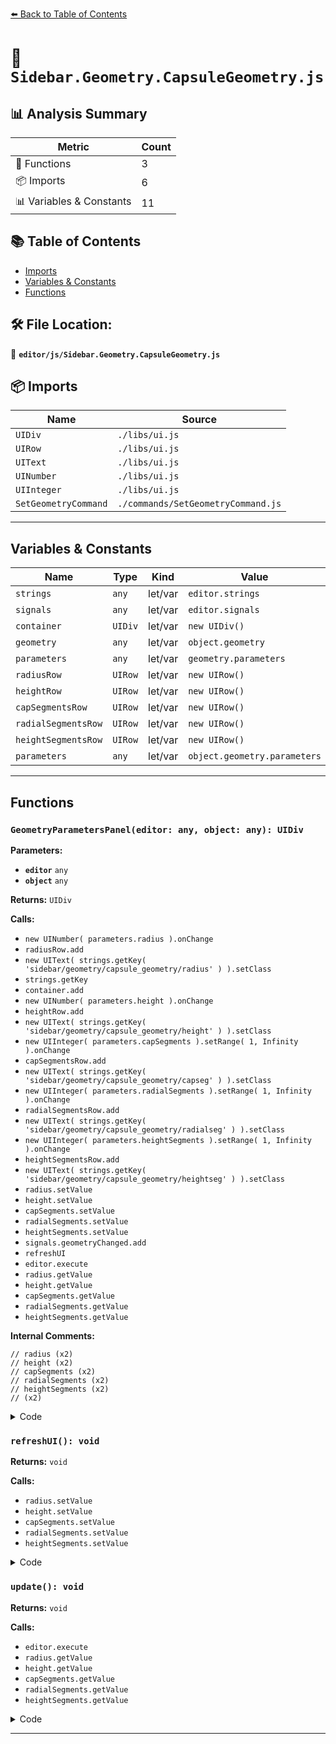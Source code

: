 [⬅️ Back to Table of Contents](../../index.md)

# 📄 `Sidebar.Geometry.CapsuleGeometry.js`

## 📊 Analysis Summary

| Metric | Count |
|--------|-------|
| 🔧 Functions | 3 |
| 📦 Imports | 6 |
| 📊 Variables & Constants | 11 |

## 📚 Table of Contents

- [Imports](#imports)
- [Variables & Constants](#variables-constants)
- [Functions](#functions)

## 🛠️ File Location:
📂 **`editor/js/Sidebar.Geometry.CapsuleGeometry.js`**

## 📦 Imports

| Name | Source |
|------|--------|
| `UIDiv` | `./libs/ui.js` |
| `UIRow` | `./libs/ui.js` |
| `UIText` | `./libs/ui.js` |
| `UINumber` | `./libs/ui.js` |
| `UIInteger` | `./libs/ui.js` |
| `SetGeometryCommand` | `./commands/SetGeometryCommand.js` |


---

## Variables & Constants

| Name | Type | Kind | Value | Exported |
|------|------|------|-------|----------|
| `strings` | `any` | let/var | `editor.strings` | ✗ |
| `signals` | `any` | let/var | `editor.signals` | ✗ |
| `container` | `UIDiv` | let/var | `new UIDiv()` | ✗ |
| `geometry` | `any` | let/var | `object.geometry` | ✗ |
| `parameters` | `any` | let/var | `geometry.parameters` | ✗ |
| `radiusRow` | `UIRow` | let/var | `new UIRow()` | ✗ |
| `heightRow` | `UIRow` | let/var | `new UIRow()` | ✗ |
| `capSegmentsRow` | `UIRow` | let/var | `new UIRow()` | ✗ |
| `radialSegmentsRow` | `UIRow` | let/var | `new UIRow()` | ✗ |
| `heightSegmentsRow` | `UIRow` | let/var | `new UIRow()` | ✗ |
| `parameters` | `any` | let/var | `object.geometry.parameters` | ✗ |


---

## Functions

### `GeometryParametersPanel(editor: any, object: any): UIDiv`

**Parameters:**

- **`editor`** `any`
- **`object`** `any`

**Returns:** `UIDiv`

**Calls:**

- `new UINumber( parameters.radius ).onChange`
- `radiusRow.add`
- `new UIText( strings.getKey( 'sidebar/geometry/capsule_geometry/radius' ) ).setClass`
- `strings.getKey`
- `container.add`
- `new UINumber( parameters.height ).onChange`
- `heightRow.add`
- `new UIText( strings.getKey( 'sidebar/geometry/capsule_geometry/height' ) ).setClass`
- `new UIInteger( parameters.capSegments ).setRange( 1, Infinity ).onChange`
- `capSegmentsRow.add`
- `new UIText( strings.getKey( 'sidebar/geometry/capsule_geometry/capseg' ) ).setClass`
- `new UIInteger( parameters.radialSegments ).setRange( 1, Infinity ).onChange`
- `radialSegmentsRow.add`
- `new UIText( strings.getKey( 'sidebar/geometry/capsule_geometry/radialseg' ) ).setClass`
- `new UIInteger( parameters.heightSegments ).setRange( 1, Infinity ).onChange`
- `heightSegmentsRow.add`
- `new UIText( strings.getKey( 'sidebar/geometry/capsule_geometry/heightseg' ) ).setClass`
- `radius.setValue`
- `height.setValue`
- `capSegments.setValue`
- `radialSegments.setValue`
- `heightSegments.setValue`
- `signals.geometryChanged.add`
- `refreshUI`
- `editor.execute`
- `radius.getValue`
- `height.getValue`
- `capSegments.getValue`
- `radialSegments.getValue`
- `heightSegments.getValue`

**Internal Comments:**
```
// radius (x2)
// height (x2)
// capSegments (x2)
// radialSegments (x2)
// heightSegments (x2)
// (x2)
```

<details><summary>Code</summary>

```typescript
function GeometryParametersPanel( editor, object ) {

	const strings = editor.strings;
	const signals = editor.signals;

	const container = new UIDiv();

	const geometry = object.geometry;
	const parameters = geometry.parameters;

	// radius

	const radiusRow = new UIRow();
	const radius = new UINumber( parameters.radius ).onChange( update );

	radiusRow.add( new UIText( strings.getKey( 'sidebar/geometry/capsule_geometry/radius' ) ).setClass( 'Label' ) );
	radiusRow.add( radius );

	container.add( radiusRow );

	// height

	const heightRow = new UIRow();
	const height = new UINumber( parameters.height ).onChange( update );

	heightRow.add( new UIText( strings.getKey( 'sidebar/geometry/capsule_geometry/height' ) ).setClass( 'Label' ) );
	heightRow.add( height );

	container.add( heightRow );

	// capSegments

	const capSegmentsRow = new UIRow();
	const capSegments = new UIInteger( parameters.capSegments ).setRange( 1, Infinity ).onChange( update );

	capSegmentsRow.add( new UIText( strings.getKey( 'sidebar/geometry/capsule_geometry/capseg' ) ).setClass( 'Label' ) );
	capSegmentsRow.add( capSegments );

	container.add( capSegmentsRow );

	// radialSegments

	const radialSegmentsRow = new UIRow();
	const radialSegments = new UIInteger( parameters.radialSegments ).setRange( 1, Infinity ).onChange( update );

	radialSegmentsRow.add( new UIText( strings.getKey( 'sidebar/geometry/capsule_geometry/radialseg' ) ).setClass( 'Label' ) );
	radialSegmentsRow.add( radialSegments );

	container.add( radialSegmentsRow );

	// heightSegments

	const heightSegmentsRow = new UIRow();
	const heightSegments = new UIInteger( parameters.heightSegments ).setRange( 1, Infinity ).onChange( update );

	heightSegmentsRow.add( new UIText( strings.getKey( 'sidebar/geometry/capsule_geometry/heightseg' ) ).setClass( 'Label' ) );
	heightSegmentsRow.add( heightSegments );

	container.add( heightSegmentsRow );

	//

	function refreshUI() {

		const parameters = object.geometry.parameters;

		radius.setValue( parameters.radius );
		height.setValue( parameters.height );
		capSegments.setValue( parameters.capSegments );
		radialSegments.setValue( parameters.radialSegments );
		heightSegments.setValue( parameters.heightSegments );

	}

	signals.geometryChanged.add( function ( mesh ) {

		if ( mesh === object ) {

			refreshUI();

		}

	} );

	//

	function update() {

		editor.execute( new SetGeometryCommand( editor, object, new THREE.CapsuleGeometry(
			radius.getValue(),
			height.getValue(),
			capSegments.getValue(),
			radialSegments.getValue(),
			heightSegments.getValue()
		) ) );

	}

	return container;

}
```
</details>

### `refreshUI(): void`

**Returns:** `void`

**Calls:**

- `radius.setValue`
- `height.setValue`
- `capSegments.setValue`
- `radialSegments.setValue`
- `heightSegments.setValue`

<details><summary>Code</summary>

```typescript
function refreshUI() {

		const parameters = object.geometry.parameters;

		radius.setValue( parameters.radius );
		height.setValue( parameters.height );
		capSegments.setValue( parameters.capSegments );
		radialSegments.setValue( parameters.radialSegments );
		heightSegments.setValue( parameters.heightSegments );

	}
```
</details>

### `update(): void`

**Returns:** `void`

**Calls:**

- `editor.execute`
- `radius.getValue`
- `height.getValue`
- `capSegments.getValue`
- `radialSegments.getValue`
- `heightSegments.getValue`

<details><summary>Code</summary>

```typescript
function update() {

		editor.execute( new SetGeometryCommand( editor, object, new THREE.CapsuleGeometry(
			radius.getValue(),
			height.getValue(),
			capSegments.getValue(),
			radialSegments.getValue(),
			heightSegments.getValue()
		) ) );

	}
```
</details>


---